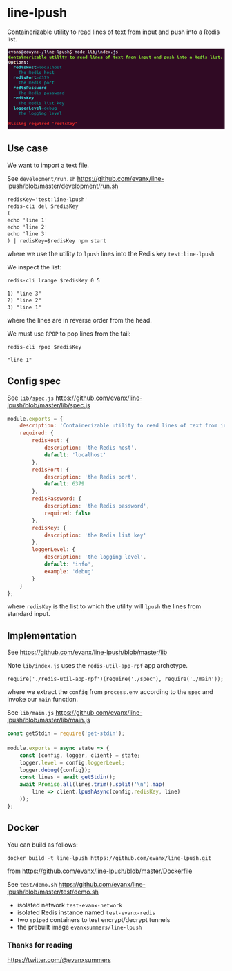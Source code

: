 
# line-lpush

Containerizable utility to read lines of text from input and push into a Redis list.

<img src="https://raw.githubusercontent.com/evanx/line-lpush/master/docs/readme/main.png"/>


## Use case

We want to import a text file.

See `development/run.sh` https://github.com/evanx/line-lpush/blob/master/development/run.sh
```
redisKey='test:line-lpush'
redis-cli del $redisKey
(
echo 'line 1'
echo 'line 2'
echo 'line 3'
) | redisKey=$redisKey npm start
```
where we use the utility to `lpush` lines into the Redis key `test:line-lpush`

We inspect the list:
```
redis-cli lrange $redisKey 0 5
```
```
1) "line 3"
2) "line 2"
3) "line 1"
```
where the lines are in reverse order from the head.

We must use `RPOP` to pop lines from the tail:
```
redis-cli rpop $redisKey
```
```
"line 1"
```

## Config spec

See `lib/spec.js` https://github.com/evanx/line-lpush/blob/master/lib/spec.js
```javascript
module.exports = {
    description: 'Containerizable utility to read lines of text from input and push into a Redis list.',
    required: {
        redisHost: {
            description: 'the Redis host',
            default: 'localhost'
        },
        redisPort: {
            description: 'the Redis port',
            default: 6379
        },
        redisPassword: {
            description: 'the Redis password',
            required: false
        },
        redisKey: {
            description: 'the Redis list key'
        },
        loggerLevel: {
            description: 'the logging level',
            default: 'info',
            example: 'debug'
        }
    }
};
```
where `redisKey` is the list to which the utility will `lpush` the lines from standard input.

## Implementation

See https://github.com/evanx/line-lpush/blob/master/lib

Note `lib/index.js` uses the `redis-util-app-rpf` app archetype.
```
require('./redis-util-app-rpf')(require('./spec'), require('./main'));
```
where we extract the `config` from `process.env` according to the `spec` and invoke our `main` function.

See `lib/main.js` https://github.com/evanx/line-lpush/blob/master/lib/main.js
```javascript
const getStdin = require('get-stdin');

module.exports = async state => {
    const {config, logger, client} = state;
    logger.level = config.loggerLevel;
    logger.debug({config});
    const lines = await getStdin();
    await Promise.all(lines.trim().split('\n').map(
        line => client.lpushAsync(config.redisKey, line)
    ));
};
```

## Docker

You can build as follows:
```
docker build -t line-lpush https://github.com/evanx/line-lpush.git
```
from https://github.com/evanx/line-lpush/blob/master/Dockerfile

See `test/demo.sh` https://github.com/evanx/line-lpush/blob/master/test/demo.sh
- isolated network `test-evanx-network`
- isolated Redis instance named `test-evanx-redis`
- two `spiped` containers to test encrypt/decrypt tunnels
- the prebuilt image `evanxsummers/line-lpush`

### Thanks for reading

https://twitter.com/@evanxsummers
